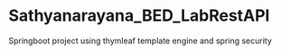 # Sathyanarayana_BED_LabRestAPI
Springboot project using thymleaf template engine and spring security
